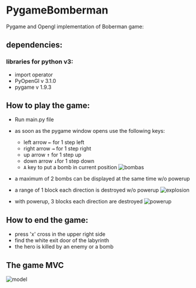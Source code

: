 # PygameBomberman
Pygame and Opengl implementation of Boberman game:
## dependencies:
### libraries for python v3:
- import operator
- PyOpenGl v 3.1.0
- pygame v 1.9.3

## How to play the game:
- Run main.py file
- as soon as the pygame window opens use the following keys:
    * left arrow <kbd>←</kbd> for 1 step left
    * right arrow <kbd>→</kbd> for 1 step right
    * up arrow <kbd>↑</kbd> for 1 step up
    * down arrow <kbd>↓</kbd>for 1 step down
    * `A` key to put a bomb in current position
    ![bombas](https://github.com/gabrielaelisa/PygameBomberman/blob/master/images/bombas.PNG)

- a maximum of 2 bombs can be displayed at the same time w/o powerup
- a range of 1 block each direction is destroyed w/o powerup
    ![explosion](https://github.com/gabrielaelisa/PygameBomberman/blob/master/images/explosion.PNG)
- with powerup, 3 blocks each direction are destroyed
    ![powerup](https://github.com/gabrielaelisa/PygameBomberman/blob/master/images/powerup.PNG)

## How to end the game:
- press 'x' cross in the upper right side
- find the white exit door of the labyrinth
- the hero is killed by an enemy or a bomb

## The game MVC
![model](https://github.com/gabrielaelisa/PygameBomberman/blob/master/images/model.png)